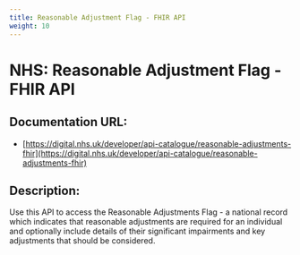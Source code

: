 ```yaml
---
title: Reasonable Adjustment Flag - FHIR API
weight: 10
---
```


# NHS: Reasonable Adjustment Flag - FHIR API

## Documentation URL:
 - [https://digital.nhs.uk/developer/api-catalogue/reasonable-adjustments-fhir](https://digital.nhs.uk/developer/api-catalogue/reasonable-adjustments-fhir)

## Description:
Use this API to access the Reasonable Adjustments Flag - a national record which indicates that reasonable adjustments are required for an individual and optionally include details of their significant impairments and key adjustments that should be considered.

